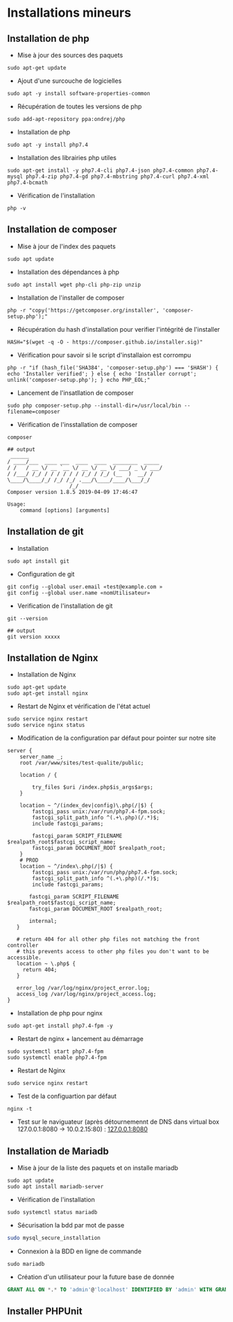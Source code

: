 # Installations mineurs

## Installation de php

- Mise à jour des sources des paquets

```shell
sudo apt-get update
```

- Ajout d'une surcouche de logicielles

```shell
sudo apt -y install software-properties-common
```

- Récupération de toutes les versions de php

```shell
sudo add-apt-repository ppa:ondrej/php
```

- Installation de php

```shell
sudo apt -y install php7.4
```

- Installation des librairies php utiles

```shell
sudo apt-get install -y php7.4-cli php7.4-json php7.4-common php7.4-mysql php7.4-zip php7.4-gd php7.4-mbstring php7.4-curl php7.4-xml php7.4-bcmath
```

- Vérification de l'installation

```shell
php -v
```

## Installation de composer

- Mise à jour de l'index des paquets

```shell
sudo apt update
```

- Installation des dépendances à php

```shell
sudo apt install wget php-cli php-zip unzip
```

- Installation de l'installer de composer

```shell
php -r "copy('https://getcomposer.org/installer', 'composer-setup.php');"
```

- Récupération du hash d'installation pour verifier l'intégrité de l'installer

```shell
HASH="$(wget -q -O - https://composer.github.io/installer.sig)"
```

- Vérification pour savoir si le script d'installaion est corrompu

```shell
php -r "if (hash_file('SHA384', 'composer-setup.php') === '$HASH') { echo 'Installer verified'; } else { echo 'Installer corrupt'; unlink('composer-setup.php'); } echo PHP_EOL;"
```

- Lancement de l'insatllation de composer

```shell
sudo php composer-setup.php --install-dir=/usr/local/bin --filename=composer
```

- Vérification de l'insstallation de composer

```shell
composer
```

```shell
## output
 ______
/ ____/___  ____ ___  ____  ____  ________  _____
/ /   / __ \/ __ `__ \/ __ \/ __ \/ ___/ _ \/ ___/
/ /___/ /_/ / / / / / / /_/ / /_/ (__  )  __/ /
\____/\____/_/ /_/ /_/ .___/\____/____/\___/_/
                    /_/
Composer version 1.8.5 2019-04-09 17:46:47

Usage:
    command [options] [arguments]
```

## Installation de git

- Installation

```shell
sudo apt install git
```

- Configuration de git

```shell
git config --global user.email «test@example.com »
git config --global user.name «nomUtilisateur»
```

- Verification de l'installation de git

```shell
git --version
```

```shell
## output
git version xxxxx
```

## Installation de Nginx

- Installation de Nginx

```shell
sudo apt-get update
sudo apt-get install nginx
```

- Restart de Nginx et vérification de l'état actuel

```shell
sudo service nginx restart
sudo service nginx status
```

- Modification de la configuration par défaut pour pointer sur notre site

```nginx
server {
    server_name _;
    root /var/www/sites/test-qualite/public;

    location / {

        try_files $uri /index.php$is_args$args;
    }

    location ~ ^/(index_dev|config)\.php(/|$) {
        fastcgi_pass unix:/var/run/php7.4-fpm.sock;
        fastcgi_split_path_info ^(.+\.php)(/.*)$;
        include fastcgi_params;

        fastcgi_param SCRIPT_FILENAME $realpath_root$fastcgi_script_name;
        fastcgi_param DOCUMENT_ROOT $realpath_root;
    }
    # PROD
    location ~ ^/index\.php(/|$) {
        fastcgi_pass unix:/var/run/php/php7.4-fpm.sock;
        fastcgi_split_path_info ^(.+\.php)(/.*)$;
        include fastcgi_params;

       fastcgi_param SCRIPT_FILENAME $realpath_root$fastcgi_script_name;
       fastcgi_param DOCUMENT_ROOT $realpath_root;

       internal;
   }

   # return 404 for all other php files not matching the front controller
   # this prevents access to other php files you don't want to be accessible.
   location ~ \.php$ {
     return 404;
   }

   error_log /var/log/nginx/project_error.log;
   access_log /var/log/nginx/project_access.log;
}
```

- Installation de php pour nginx

```shell
sudo apt-get install php7.4-fpm -y
```

- Restart de nginx + lancement au démarrage

```shell
sudo systemctl start php7.4-fpm
sudo systemctl enable php7.4-fpm
```

- Restart de Nginx

```shell
sudo service nginx restart
```

- Test de la configuartion par défaut

```shell
nginx -t
```

- Test sur le naviguateur (après détournemennt de DNS dans virtual box 127.0.0.1:8080 -> 10.0.2.15:80) : [127.0.0.1:8080](127.0.0.1:8080)

## Installation de Mariadb

- Mise à jour de la liste des paquets et on installe mariadb

```shell
sudo apt update
sudo apt install mariadb-server
```

- Vérification de l'installation

```shell
sudo systemctl status mariadb
```

- Sécurisation la bdd par mot de passe

```bash
sudo mysql_secure_installation
```

- Connexion à la BDD en ligne de commande

```shell
sudo mariadb
```

- Création d'un utilisateur pour la future base de donnée

```sql
GRANT ALL ON *.* TO 'admin'@'localhost' IDENTIFIED BY 'admin' WITH GRANT OPTION;
```


## Installer PHPUnit